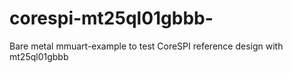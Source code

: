 # corespi-mt25ql01gbbb-
Bare metal mmuart-example to test CoreSPI reference design with mt25ql01gbbb 
